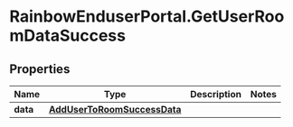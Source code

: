 # RainbowEnduserPortal.GetUserRoomDataSuccess

## Properties

Name | Type | Description | Notes
------------ | ------------- | ------------- | -------------
**data** | [**AddUserToRoomSuccessData**](AddUserToRoomSuccessData.md) |  | 


